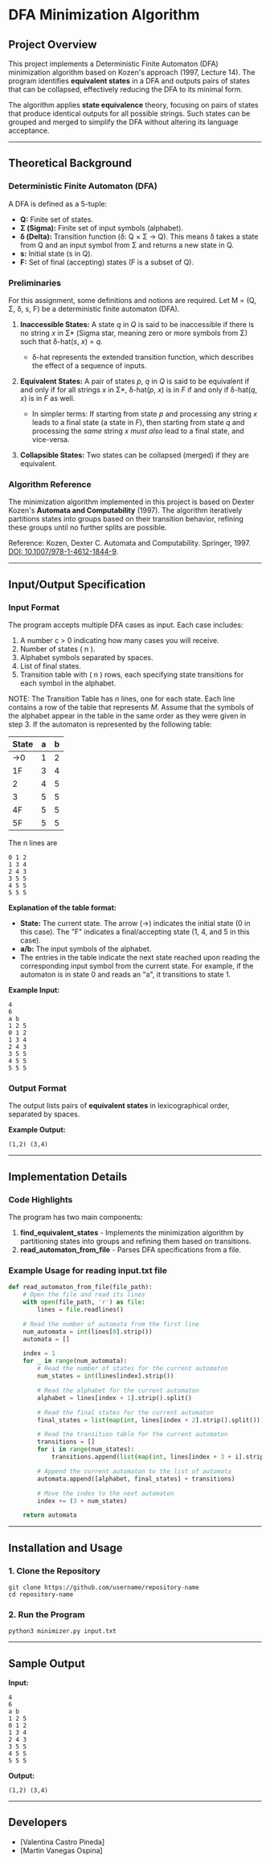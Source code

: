 # DFA Minimization Algorithm

## Project Overview
This project implements a Deterministic Finite Automaton (DFA) minimization algorithm based on Kozen's approach (1997, Lecture 14). The program identifies **equivalent states** in a DFA and outputs pairs of states that can be collapsed, effectively reducing the DFA to its minimal form.

The algorithm applies **state equivalence** theory, focusing on pairs of states that produce identical outputs for all possible strings. Such states can be grouped and merged to simplify the DFA without altering its language acceptance.

---

## Theoretical Background
### Deterministic Finite Automaton (DFA)
A DFA is defined as a 5-tuple:
*   **Q:** Finite set of states.
*   **Σ (Sigma):** Finite set of input symbols (alphabet).
*   **δ (Delta):** Transition function (δ: Q × Σ → Q). This means δ takes a state from Q and an input symbol from Σ and returns a new state in Q.
*   **s:** Initial state (s in Q).
*   **F:** Set of final (accepting) states (F is a subset of Q).
### Preliminaries

For this assignment, some definitions and notions are required. Let M = (Q, Σ, δ, s, F) be a deterministic finite automaton (DFA).

1.  **Inaccessible States:** A state *q* in *Q* is said to be inaccessible if there is no string *x* in Σ* (Sigma star, meaning zero or more symbols from Σ) such that δ-hat(*s*, *x*) = *q*.

    *   δ-hat represents the extended transition function, which describes the effect of a sequence of inputs.

2.  **Equivalent States:** A pair of states *p*, *q* in *Q* is said to be equivalent if and only if for all strings *x* in Σ*, δ-hat(*p*, *x*) is in *F*
    if and only if δ-hat(*q*, *x*) is in *F* as well.

    *   In simpler terms: If starting from state *p* and processing any string *x* leads to a final state (a state in *F*), then starting from state *q* and processing the *same* string *x* *must also* lead to a final state, and vice-versa.

4.  **Collapsible States:** Two states can be collapsed (merged) if they are equivalent.

### Algorithm Reference
The minimization algorithm implemented in this project is based on Dexter Kozen's **Automata and Computability** (1997). The algorithm iteratively partitions states into groups based on their transition behavior, refining these groups until no further splits are possible.

Reference:
Kozen, Dexter C. Automata and Computability. Springer, 1997. [DOI: 10.1007/978-1-4612-1844-9](https://doi.org/10.1007/978-1-4612-1844-9).

---

## Input/Output Specification
### Input Format
The program accepts multiple DFA cases as input. Each case includes:

1. A number c > 0 indicating how many cases you will receive.
2.  Number of states \( n \).
3. Alphabet symbols separated by spaces.
4. List of final states.
5. Transition table with \( n \) rows, each specifying state transitions for each symbol in the alphabet.

NOTE: The Transition Table has *n* lines, one for each state. Each line contains a row of the table that represents *M*. Assume that the symbols of the alphabet appear in the table in the same order as they were given in step 3. If the automaton is represented by the following table:

| State | a | b |
|---|---|---|
| →0 | 1 | 2 |
| 1F | 3 | 4 |
| 2 | 4 | 5 |
| 3 | 5 | 5 |
| 4F | 5 | 5 |
| 5F | 5 | 5 |

 The n lines are
 ```
 0 1 2
 1 3 4
 2 4 3
 3 5 5
 4 5 5
 5 5 5
 ```

**Explanation of the table format:**

*   **State:** The current state. The arrow (→) indicates the initial state (0 in this case). The "F" indicates a final/accepting state (1, 4, and 5 in this case).
*   **a/b:** The input symbols of the alphabet.
*   The entries in the table indicate the next state reached upon reading the corresponding input symbol from the current state. For example, if the automaton is in state 0 and reads an "a", it transitions to state 1.

**Example Input:**
```
4
6
a b
1 2 5
0 1 2
1 3 4
2 4 3
3 5 5
4 5 5
5 5 5
```

### Output Format
The output lists pairs of **equivalent states** in lexicographical order, separated by spaces.

**Example Output:**
```
(1,2) (3,4)
```

---

## Implementation Details
### Code Highlights
The program has two main components:
1. **find_equivalent_states** - Implements the minimization algorithm by partitioning states into groups and refining them based on transitions.
2. **read_automaton_from_file** - Parses DFA specifications from a file.

### Example Usage for reading input.txt file
```python
def read_automaton_from_file(file_path):
    # Open the file and read its lines
    with open(file_path, 'r') as file:
        lines = file.readlines()

    # Read the number of automata from the first line
    num_automata = int(lines[0].strip())
    automata = []

    index = 1
    for _ in range(num_automata):
        # Read the number of states for the current automaton
        num_states = int(lines[index].strip())

        # Read the alphabet for the current automaton
        alphabet = lines[index + 1].strip().split()

        # Read the final states for the current automaton
        final_states = list(map(int, lines[index + 2].strip().split()))

        # Read the transition table for the current automaton
        transitions = []
        for i in range(num_states):
            transitions.append(list(map(int, lines[index + 3 + i].strip().split())))

        # Append the current automaton to the list of automata
        automata.append([alphabet, final_states] + transitions)

        # Move the index to the next automaton
        index += (3 + num_states)

    return automata
```

---

## Installation and Usage
### 1. Clone the Repository
```
git clone https://github.com/username/repository-name
cd repository-name
```

### 2. Run the Program
```
python3 minimizer.py input.txt
```

---

## Sample Output
**Input:**
```
4
6
a b
1 2 5
0 1 2
1 3 4
2 4 3
3 5 5
4 5 5
5 5 5
```

**Output:**
```
(1,2) (3,4)
```

---

## Developers
- [Valentina Castro Pineda]
- [Martin Vanegas Ospina]
  
